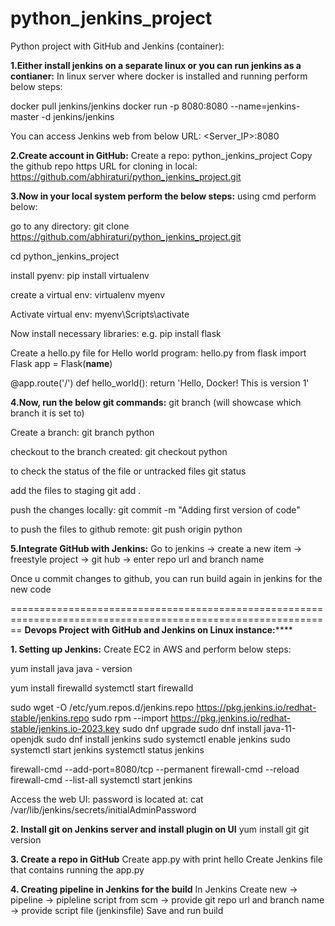 # python_jenkins_project

Python project with GitHub and Jenkins (container):

**1.Either install jenkins on a separate linux or you can run jenkins as a contianer:**
In linux server where docker is installed and running perform below steps:

docker pull jenkins/jenkins
docker run -p 8080:8080 --name=jenkins-master -d jenkins/jenkins

You can access Jenkins web from below URL:
<Server_IP>:8080


**2.Create account in GitHub:**
Create a repo: python_jenkins_project
Copy the github repo https URL for cloning in local:
https://github.com/abhiraturi/python_jenkins_project.git


**3.Now in your local system perform the below steps:**
using cmd perform below:

go to any directory:
git clone https://github.com/abhiraturi/python_jenkins_project.git

cd python_jenkins_project

install pyenv: 
pip install virtualenv

create a virtual env: 
virtualenv myenv

Activate virtual env:
myenv\Scripts\activate

Now install necessary libraries:
e.g. pip install flask

Create a hello.py file for Hello world program:
hello.py
from flask import Flask
app = Flask(__name__)

@app.route('/')
def hello_world():
    return 'Hello, Docker! This is version 1'
	
**4.Now, run the below git commands:**
git branch (will showcase which branch it is set to)

Create a branch:
git branch python

checkout to the branch created:
git checkout python

to check the status of the file or untracked files
git status

add the files to staging 
git add .

push the changes locally:
git commit -m "Adding first version of code"

to push the files to github remote:
git push origin python



**5.Integrate GitHub with Jenkins:**
Go to jenkins -> create a new item -> freestyle project -> git hub -> enter repo url and branch name


Once u commit changes to github, you can run build again in jenkins for the new code



==============================================================================================================
**Devops Project with GitHub and Jenkins on Linux instance:******


****1. Setting up Jenkins:****
Create EC2 in AWS and perform below steps:

yum install java
java - version

yum install firewalld
systemctl start firewalld

sudo wget -O /etc/yum.repos.d/jenkins.repo     https://pkg.jenkins.io/redhat-stable/jenkins.repo
sudo rpm --import https://pkg.jenkins.io/redhat-stable/jenkins.io-2023.key
sudo dnf upgrade
sudo dnf install java-11-openjdk
sudo dnf install jenkins
sudo systemctl enable jenkins
sudo systemctl start jenkins
systemctl status jenkins

firewall-cmd --add-port=8080/tcp --permanent
firewall-cmd --reload
firewall-cmd --list-all
systemctl start jenkins

Access the web UI:
password is located at:
cat /var/lib/jenkins/secrets/initialAdminPassword


**2. Install git on Jenkins server and install plugin on UI**
yum install git
git version


**3. Create a repo in GitHub**
Create app.py with print hello
Create Jenkins file that contains running the app.py

**4. Creating pipeline in Jenkins for the build**
In Jenkins Create new -> pipeline -> pipleline script from scm -> provide git repo url and branch name -> provide script file (jenkinsfile)
Save and run build
